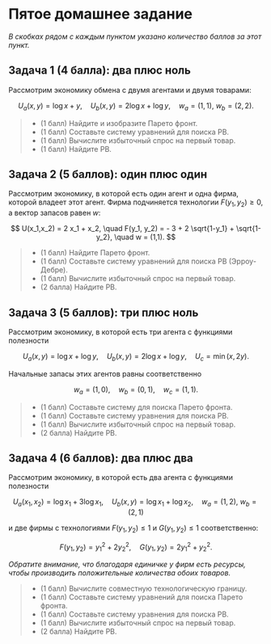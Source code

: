 # Пятое домашнее задание

*В скобках рядом с каждым пунктом указано количество баллов за этот пункт.*

## Задача 1 (4 баллa): два плюс ноль

Рассмотрим экономику обмена с двумя агентами и двумя товарами:

$$
U_a(x,y) = \log x + y, \quad U_b(x,y) = 2 \log x + \log y, \quad w_a = (1,1), \ w_b=(2,2).
$$

>- (1 балл) Найдите и изобразите Парето фронт.
>- (1 балл) Составьте систему уравнений для поиска РВ.
>- (1 балл) Вычислите избыточный спрос на первый товар.
>- (1 балл) Найдите РВ.

## Задача 2 (5 баллов): один плюс один

Рассмотрим экономику, в которой есть один агент и одна фирма, которой владеет этот агент. Фирма подчиняется технологии $F(y_1, y_2) \geqslant 0$, а вектор запасов равен $w$:

$$
U(x_1,x_2) = 2 x_1 + x_2, \quad F(y_1, y_2) = - 3 + 2 \sqrt{1-y_1} + \sqrt{1-y_2}, \quad w = (1,1).
$$

>- (1 балл) Найдите Парето фронт.
>- (1 балл) Составьте систему уравнений для поиска РВ (Эрроу-Дебре).
>- (1 балл) Вычислите избыточный спрос на первый товар.
>- (2 балла) Найдите РВ.

## Задача 3 (5 баллов): три плюс ноль

Рассмотрим экономику, в которой есть три агента с функциями полезности

$$
U_a(x,y) = \log x + \log y, \quad U_b(x,y) = 2 \log x + \log y, \quad U_c = \min(x,2y).
$$

Начальные запасы этих агентов равны соответственно

$$
w_a = (1,0), \quad w_b = (0,1), \quad w_c = (1,1).
$$

>- (1 балл) Составьте систему для поиска Парето фронта.
>- (1 балл) Составьте систему уравнения для поиска РВ.
>- (1 балл) Вычислите избыточный спрос на первый товар.
>- (2 балла) Найдите РВ.

## Задача 4 (6 баллов): два плюс два

Рассмотрим экономику, в которой есть два агента с функциями полезности

$$
U_a(x_1, x_2) = \log x_1 + 3 \log x_1, \quad U_b(x,y) = \log x_1 + \log x_2, \quad w_a = (1,2), \ w_b = (2,1)
$$

и две фирмы с технологиями $F(y_1, y_2) \leqslant 1$ и $G(y_1, y_2) \leqslant 1$ соответственно:

$$
F(y_1, y_2) = y_1^2 + 2 y_2^2, \quad G(y_1, y_2) = 2 y_1^2 + y_2^2.
$$

*Обратите внимание, что благодаря единичке у фирм есть ресурсы, чтобы производить положительные количества обоих товаров.*

>- (1 балл) Вычислите совместную технологическую границу.
>- (1 балл) Составьте систему уравнений для поиска Парето фронта.
>- (1 балл) Составьте систему уравнения для поиска РВ.
>- (1 балл) Вычислите избыточный спрос на первый товар.
>- (2 балла) Найдите РВ.